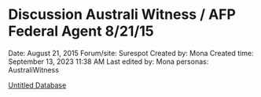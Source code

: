 # Discussion Australi Witness / AFP Federal Agent 8/21/15

Date: August 21, 2015
Forum/site: Surespot
Created by: Mona
Created time: September 13, 2023 11:38 AM
Last edited by: Mona
personas: AustraliWitness

[Untitled Database](Discussion%20Australi%20Witness%20AFP%20Federal%20Agent%208%2021%2064f6e4d66c7641f29a9c6579f00b6a51/Untitled%20Database%20bc3606c9e8104ff4a7aa85b83f5d2ca1.csv)
